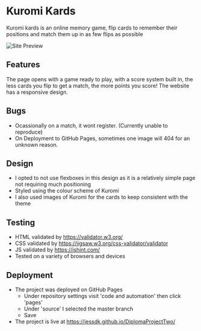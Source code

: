 # Kuromi Kards
Kuromi kards is an online memory game, flip cards to remember their positions and match them up in as few flips as possible

![Site Preview](https://i.imgur.com/GcEDbkS.png)

## Features
The page opens with a game ready to play, with a score system built in, the less cards you flip to get a match, the more points you score!
The website has a responsive design.

## Bugs
- Ocassionally on a match, it wont register. (Currently unable to reproduce)
- On Deployment to GitHub Pages, sometimes one image will 404 for an unknown reason.

## Design
- I opted to not use flexboxes in this design as it is a relatively simple page not requiring much positioning
- Styled using the colour scheme of Kuromi 
- I also used images of Kuromi for the cards to keep consistent with the theme
## Testing
- HTML validated by https://validator.w3.org/
- CSS validated by https://jigsaw.w3.org/css-validator/validator
- JS validated by https://jshint.com/
- Tested on a variety of browsers and devices

## Deployment
- The project was deployed on GitHub Pages
    - Under repository settings visit 'code and automation' then click 'pages'
    - Under 'source' I selected the master branch
    - Save
- The project is live at https://jessdk.github.io/DiplomaProjectTwo/